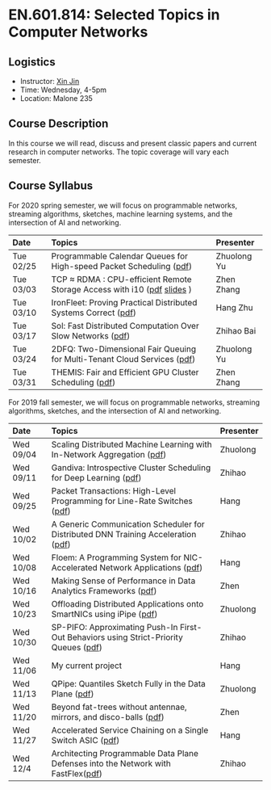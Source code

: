 # EN.601.814: Selected Topics in Computer Networks

## Logistics

- Instructor: [Xin Jin](http://www.cs.jhu.edu/~xinjin/)
- Time: Wednesday, 4-5pm
- Location: Malone 235

## Course Description

In this course we will read, discuss and present classic papers and current research in computer networks. The topic coverage will vary each semester.

## Course Syllabus


For 2020 spring semester, we will focus on programmable networks, streaming algorithms, sketches, machine learning systems, and the intersection of AI and networking.

| Date    | Topics  | Presenter   |
| :------ | :------ | :------ |
| Tue 02/25 | Programmable Calendar Queues for High-speed Packet Scheduling ([pdf](https://www.usenix.org/system/files/nsdi20-paper-sharma.pdf)) | Zhuolong Yu |
| Tue 03/03 | TCP ≈ RDMA : CPU-efficient Remote Storage Access with i10 ([pdf](https://www.usenix.org/system/files/nsdi20-paper-hwang.pdf) [slides](https://www.usenix.org/sites/default/files/conference/protected-files/nsdi20_slides_hwang.pdf) )| Zhen Zhang |
| Tue 03/10 | IronFleet: Proving Practical Distributed Systems Correct ([pdf](https://www.microsoft.com/en-us/research/wp-content/uploads/2015/10/ironfleet.pdf)) | Hang Zhu |
| Tue 03/17 | Sol: Fast Distributed Computation Over Slow Networks ([pdf](https://www.usenix.org/system/files/nsdi20-paper-lai.pdf)) | Zhihao Bai |
| Tue 03/24 | 2DFQ: Two-Dimensional Fair Queuing for Multi-Tenant Cloud Services ([pdf](https://cs.brown.edu/~jcmace/papers/mace162dfq.pdf)) | Zhuolong Yu |
| Tue 03/31 | THEMIS: Fair and Efficient GPU Cluster Scheduling ([pdf](https://www.usenix.org/system/files/nsdi20-paper-mahajan.pdf)) | Zhen Zhang |

For 2019 fall semester, we will focus on programmable networks, streaming algorithms, sketches, and the intersection of AI and networking.

| Date    | Topics  | Presenter   |
| :------ | :------ | :------ |
| Wed 09/04 | Scaling Distributed Machine Learning with In-Network Aggregation ([pdf](https://arxiv.org/abs/1903.06701)) | Zhuolong |
| Wed 09/11 | Gandiva: Introspective Cluster Scheduling for Deep Learning ([pdf](https://www.usenix.org/system/files/osdi18-xiao.pdf)) | Zhihao |
| Wed 09/25 | Packet Transactions: High-Level Programming for Line-Rate Switches ([pdf](https://cs.nyu.edu/~anirudh/domino-sigcomm.pdf)) | Hang |
| Wed 10/02 | A Generic Communication Scheduler for Distributed DNN Training Acceleration ([pdf](https://i.cs.hku.hk/~cwu/papers/yhpeng-sosp19.pdf)) | Zhihao |
| Wed 10/08 | Floem: A Programming System for NIC-Accelerated Network Applications ([pdf](https://www.usenix.org/conference/osdi18/presentation/phothilimthana)) | Hang |
| Wed 10/16 | Making Sense of Performance in Data Analytics Frameworks ([pdf](https://www.usenix.org/system/files/conference/nsdi15/nsdi15-paper-ousterhout.pdf)) | Zhen |
| Wed 10/23 | Offloading Distributed Applications onto SmartNICs using iPipe ([pdf](https://homes.cs.washington.edu/~arvind/papers/ipipe.pdf)) | Zhuolong |
| Wed 10/30 | SP-PIFO: Approximating Push-In First-Out Behaviors using Strict-Priority Queues ([pdf](https://nsg.ee.ethz.ch/fileadmin/user_upload/SP-PIFO.pdf)) | Zhihao |
| Wed 11/06 | My current project | Hang |
| Wed 11/13 | QPipe: Quantiles Sketch Fully in the Data Plane ([pdf](http://cs.jhu.edu/~zhuolong/papers/conext19qpipe.pdf)) | Zhuolong |
| Wed 11/20 | Beyond fat-trees without antennae, mirrors, and disco-balls ([pdf](https://www.cse.huji.ac.il/~mestrebisli/pubs/2017/fatfree.pdf)) | Zhen |
| Wed 11/27 | Accelerated Service Chaining on a Single Switch ASIC ([pdf](https://www.cs.rice.edu/~eugeneng/papers/HotNets19.pdf)) | Hang |
| Wed 12/4 | Architecting Programmable Data Plane Defenses into the Network with FastFlex([pdf](https://dl.acm.org/authorize.cfm?key=N698892)) | Zhihao |
